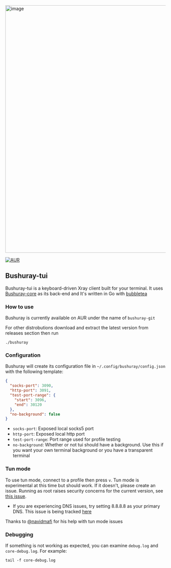 <img width="1297" height="778" alt="image" src="https://github.com/user-attachments/assets/721fcb9b-08f0-475b-a164-48ed681710fa" />

[![AUR](https://img.shields.io/aur/version/bushuray-git)](https://aur.archlinux.org/packages/bushuray-git)

## Bushuray-tui
Bushuray-tui is a keyboard-driven Xray client built for your terminal. It uses [Bushuray-core](https://github.com/Keivan-sf/Bushuray-core) as its back-end and It's written in Go with [bubbletea](https://github.com/charmbracelet/bubbletea)
### How to use
Bushuray is currently available on AUR under the name of `bushuray-git`

For other distrobutions download and extract the latest version from releases section then run
```
./bushuray
```

### Configuration
Bushuray will create its configuration file in `~/.config/bushuray/config.json` with the following template:
```json
{
  "socks-port": 3090,
  "http-port": 3091,
  "test-port-range": {
    "start": 3096,
    "end": 30120
  },
  "no-background": false 
}
```
- `socks-port`: Exposed local socks5 port
- `http-port`: Exposed local http port
- `test-port-range`: Port range used for profile testing
- `no-background`: Whether or not tui should have a background. Use this if you want your own terminal background or you have a transparent terminal

### Tun mode
To use tun mode, connect to a profile then press `v`. Tun mode is experimental at this time but should work. If it doesn't, please create an issue. Running as root raises security concerns for the current version, see [this issue](https://github.com/Keivan-sf/Bushuray-core/issues/10).
- If you are experiencing DNS issues, try setting 8.8.8.8 as your primary DNS. This issue is being tracked [here](https://github.com/Keivan-sf/Bushuray-core/issues/11)

Thanks to [@navidmafi](https://github.com/navidmafi) for his help with tun mode issues
### Debugging
If something is not working as expected, you can examine `debug.log` and `core-debug.log`. For example:
```
tail -f core-debug.log
```

